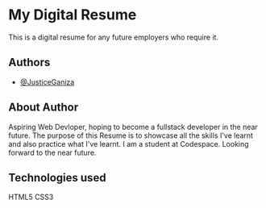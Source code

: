 
# My Digital Resume

This is a digital resume for any future employers who require it.



## Authors

- [@JusticeGaniza](https://github.com/JusticeGaniza)


## About Author
Aspiring Web Devloper, hoping to become a fullstack developer in the near future. The purpose of this Resume is to showcase all the skills I've learnt and also practice what I've learnt. I am a student at Codespace. Looking forward to the near future.
## Technologies used
HTML5
CSS3